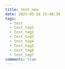 ```yaml
---
title: test_new
date: 2023-05-16 15:48:39
tags:
  - test
  - test_tag1
  - test_tag2
  - test_tag3
  - test_tag4
  - test_tag5
  - test_tag6
  - test_tag7
comments: true
---
```

